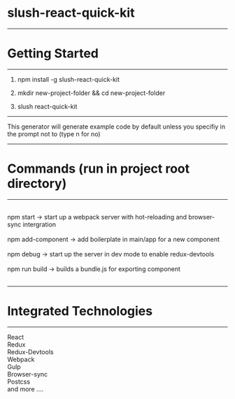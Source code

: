 # slush-react-quick-kit
***
# Getting Started 
***

1. npm install -g slush-react-quick-kit

2. mkdir new-project-folder && cd new-project-folder

3. slush react-quick-kit

***
This generator will generate example code by default unless you specifiy in the prompt not to (type n for no)
***

# Commands (run in project root directory)
***
<br/> 
npm start -> start up a webpack server with hot-reloading and browser-sync intergration<br/>
<br/>
npm add-component -> add boilerplate in main/app for a new component<br/>
<br/>
npm debug -> start up the server in dev mode to enable redux-devtools<br/>
<br/>
npm run build -> builds a bundle.js for exporting component<br/>
<br/>


***
# Integrated Technologies
***
React<br/> 
Redux<br/> 
Redux-Devtools<br/> 
Webpack<br/> 
Gulp<br/> 
Browser-sync<br/> 
Postcss<br/> 
and more ....<br/> 
